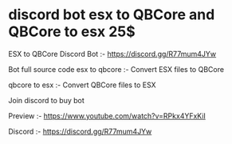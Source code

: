 # discord bot esx to QBCore and QBCore to esx 25$
ESX to QBCore Discord Bot :- https://discord.gg/R77mum4JYw

Bot full source code
 esx to qbcore :- Convert ESX files to QBCore




 qbcore to esx :- Convert QBCore files to ESX

Join discord to buy bot

Preview :- https://www.youtube.com/watch?v=RPkx4YFxKiI

Discord :- https://discord.gg/R77mum4JYw

